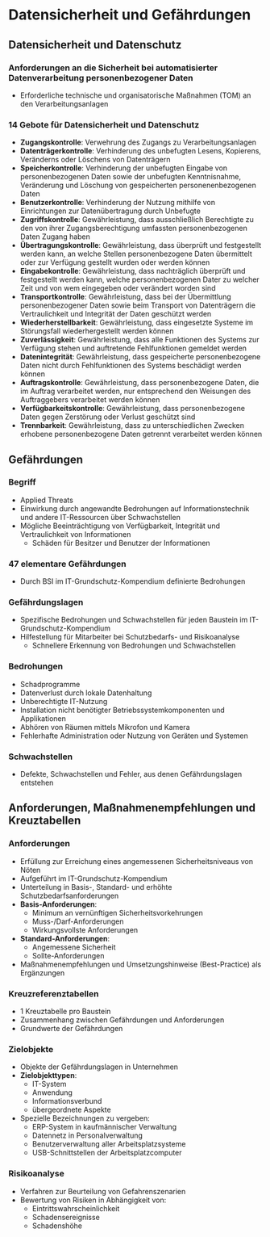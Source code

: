 # Datensicherheit und Gefährdungen

## Datensicherheit und Datenschutz

### Anforderungen an die Sicherheit bei automatisierter Datenverarbeitung personenbezogener Daten
- Erforderliche technische und organisatorische Maßnahmen (TOM) an den Verarbeitungsanlagen

### 14 Gebote für Datensicherheit und Datenschutz
- **Zugangskontrolle**: Verwehrung des Zugangs zu Verarbeitungsanlagen
- **Datenträgerkontrolle**: Verhinderung des unbefugten Lesens, Kopierens, Veränderns oder Löschens von Datenträgern
- **Speicherkontrolle**: Verhinderung der unbefugten Eingabe von personenbezogenen Daten sowie der unbefugten Kenntnisnahme, Veränderung und Löschung von gespeicherten personenenbezogenen Daten
- **Benutzerkontrolle**: Verhinderung der Nutzung mithilfe von Einrichtungen zur Datenübertragung durch Unbefugte
- **Zugriffskontrolle**: Gewährleistung, dass ausschließlich Berechtigte zu den von ihrer Zugangsberechtigung umfassten personenbezogenen Daten Zugang haben
- **Übertragungskontrolle**: Gewährleistung, dass überprüft und festgestellt werden kann, an welche Stellen personenbezogene Daten übermittelt oder zur Verfügung gestellt wurden oder werden können
- **Eingabekontrolle**: Gewährleistung, dass nachträglich überprüft und festgestellt werden kann, welche personenbezogenen Dater zu welcher Zeit und von wem eingegeben oder verändert worden sind
- **Transportkontrolle**: Gewährleistung, dass bei der Übermittlung personenbezogener Daten sowie beim Transport von Datenträgern die Vertraulichkeit und Integrität der Daten geschützt werden
- **Wiederherstellbarkeit**: Gewährleistung, dass eingesetzte Systeme im Störungsfall wiederhergestellt werden können
- **Zuverlässigkeit**: Gewährleistung, dass alle Funktionen des Systems zur Verfügung stehen und auftretende Fehlfunktionen gemeldet werden
- **Datenintegrität**: Gewährleistung, dass gespeicherte personenbezogene Daten nicht durch Fehlfunktionen des Systems beschädigt werden können
- **Auftragskontrolle**: Gewährleistung, dass personenbezogene Daten, die im Auftrag verarbeitet werden, nur entsprechend den Weisungen des Auftraggebers verarbeitet werden können
- **Verfügbarkeitskontrolle**: Gewährleistung, dass personenbezogene Daten gegen Zerstörung oder Verlust geschützt sind
- **Trennbarkeit**: Gewährleistung, dass zu unterschiedlichen Zwecken erhobene personenbezogene Daten getrennt verarbeitet werden können


## Gefährdungen

### Begriff
- Applied Threats
- Einwirkung durch angewandte Bedrohungen auf Informationstechnik und andere IT-Ressourcen über Schwachstellen
- Mögliche Beeinträchtigung von Verfügbarkeit, Integrität und Vertraulichkeit von Informationen
  - Schäden für Besitzer und Benutzer der Informationen

### 47 elementare Gefährdungen
- Durch BSI im IT-Grundschutz-Kompendium definierte Bedrohungen

### Gefährdungslagen
- Spezifische Bedrohungen und Schwachstellen für jeden Baustein im IT-Grundschutz-Kompendium
- Hilfestellung für Mitarbeiter bei Schutzbedarfs- und Risikoanalyse
  - Schnellere Erkennung von Bedrohungen und Schwachstellen

### Bedrohungen
- Schadprogramme
- Datenverlust durch lokale Datenhaltung
- Unberechtigte IT-Nutzung
- Installation nicht benötigter Betriebssystemkomponenten und Applikationen
- Abhören von Räumen mittels Mikrofon und Kamera
- Fehlerhafte Administration oder Nutzung von Geräten und Systemen

### Schwachstellen
- Defekte, Schwachstellen und Fehler, aus denen Gefährdungslagen entstehen


## Anforderungen, Maßnahmenempfehlungen und Kreuztabellen

### Anforderungen
- Erfüllung zur Erreichung eines angemessenen Sicherheitsniveaus von Nöten
- Aufgeführt im IT-Grundschutz-Kompendium
- Unterteilung in Basis-, Standard- und erhöhte Schutzbedarfsanforderungen
- **Basis-Anforderungen**: 
  - Minimum an vernünftigen Sicherheitsvorkehrungen
  - Muss-/Darf-Anforderungen
  - Wirkungsvollste Anforderungen
- **Standard-Anforderungen**:
  - Angemessene Sicherheit
  - Sollte-Anforderungen
- Maßnahmenempfehlungen und Umsetzungshinweise (Best-Practice) als Ergänzungen

### Kreuzreferenztabellen
- 1 Kreuztabelle pro Baustein
- Zusammenhang zwischen Gefährdungen und Anforderungen
- Grundwerte der Gefährdungen

### Zielobjekte
- Objekte der Gefährdungslagen in Unternehmen
- **Zielobjekttypen**:
  - IT-System
  - Anwendung
  - Informationsverbund
  - übergeordnete Aspekte
- Spezielle Bezeichnungen zu vergeben:
  - ERP-System in kaufmännischer Verwaltung
  - Datennetz in Personalverwaltung
  - Benutzerverwaltung aller Arbeitsplatzsysteme
  - USB-Schnittstellen der Arbeitsplatzcomputer

### Risikoanalyse
- Verfahren zur Beurteilung von Gefahrenszenarien
- Bewertung von Risiken in Abhängigkeit von:
  - Eintrittswahrscheinlichkeit
  - Schadensereignisse
  - Schadenshöhe


